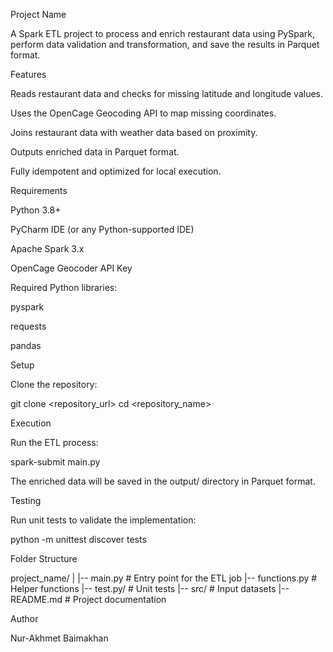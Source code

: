 Project Name

A Spark ETL project to process and enrich restaurant data using PySpark, perform data validation and transformation, and save the results in Parquet format.

Features

Reads restaurant data and checks for missing latitude and longitude values.

Uses the OpenCage Geocoding API to map missing coordinates.

Joins restaurant data with weather data based on proximity.

Outputs enriched data in Parquet format.

Fully idempotent and optimized for local execution.

Requirements

Python 3.8+

PyCharm IDE (or any Python-supported IDE)

Apache Spark 3.x

OpenCage Geocoder API Key

Required Python libraries:

pyspark

requests

pandas

Setup

Clone the repository:

git clone <repository_url>
cd <repository_name>


Execution

Run the ETL process:

spark-submit main.py

The enriched data will be saved in the output/ directory in Parquet format.

Testing

Run unit tests to validate the implementation:

python -m unittest discover tests

Folder Structure

project_name/
|
|-- main.py                 # Entry point for the ETL job
|-- functions.py            # Helper functions
|-- test.py/                # Unit tests
|-- src/                    # Input datasets
|-- README.md               # Project documentation


Author

Nur-Akhmet Baimakhan



